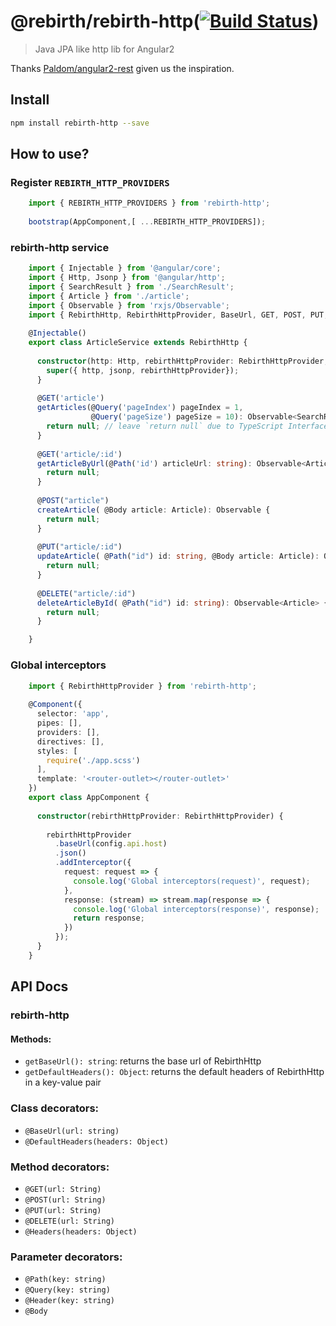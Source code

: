 # @rebirth/rebirth-http([![Build Status](https://travis-ci.org/greengerong/rebirth-http.svg?branch=master)](https://travis-ci.org/greengerong/rebirth-http))
> Java JPA like http lib for Angular2

Thanks [Paldom/angular2-rest](https://github.com/Paldom/angular2-rest) given us the inspiration.

## Install
```bash
npm install rebirth-http --save
```

## How to use?

### Register `REBIRTH_HTTP_PROVIDERS`

```typescript
    import { REBIRTH_HTTP_PROVIDERS } from 'rebirth-http';
    
    bootstrap(AppComponent,[ ...REBIRTH_HTTP_PROVIDERS]);
```
   
### rebirth-http service

```typescript
    import { Injectable } from '@angular/core';
    import { Http, Jsonp } from '@angular/http';
    import { SearchResult } from './SearchResult';
    import { Article } from './article';
    import { Observable } from 'rxjs/Observable';
    import { RebirthHttp, RebirthHttpProvider, BaseUrl, GET, POST, PUT, DELETE, JSONP, Query, Path, Body } from  'rebirth-http';
    
    @Injectable()
    export class ArticleService extends RebirthHttp {
    
      constructor(http: Http, rebirthHttpProvider: RebirthHttpProvider, jsonp: Jsonp) {
        super({ http, jsonp, rebirthHttpProvider});
      }
    
      @GET('article')
      getArticles(@Query('pageIndex') pageIndex = 1,
                  @Query('pageSize') pageSize = 10): Observable<SearchResult<Article>> {
        return null; // leave `return null` due to TypeScript Interface isn't visable in runtime
      }
    
      @GET('article/:id')
      getArticleByUrl(@Path('id') articleUrl: string): Observable<Article> {
        return null;
      }
      
      @POST("article")
      createArticle( @Body article: Article): Observable {
        return null; 
      }
      
      @PUT("article/:id")
      updateArticle( @Path("id") id: string, @Body article: Article): Observable<Article> {
        return null; 
      }
      
      @DELETE("article/:id")
      deleteArticleById( @Path("id") id: string): Observable<Article> {
        return null; 
      }

    }
```

### Global interceptors

```typescript
    import { RebirthHttpProvider } from 'rebirth-http';
    
    @Component({
      selector: 'app',
      pipes: [],
      providers: [],
      directives: [],
      styles: [
        require('./app.scss')
      ],
      template: '<router-outlet></router-outlet>'
    })
    export class AppComponent {
    
      constructor(rebirthHttpProvider: RebirthHttpProvider) {
    
        rebirthHttpProvider
          .baseUrl(config.api.host)
          .json()
          .addInterceptor({
            request: request => {
              console.log('Global interceptors(request)', request);
            },
            response: (stream) => stream.map(response => {
              console.log('Global interceptors(response)', response);
              return response;
            })
          });
      }
    }
```   
    
## API Docs

### rebirth-http

#### Methods:
- `getBaseUrl(): string`: returns the base url of RebirthHttp
- `getDefaultHeaders(): Object`: returns the default headers of RebirthHttp in a key-value pair

### Class decorators:
- `@BaseUrl(url: string)`
- `@DefaultHeaders(headers: Object)`

### Method decorators:
- `@GET(url: String)`
- `@POST(url: String)`
- `@PUT(url: String)`
- `@DELETE(url: String)`
- `@Headers(headers: Object)`

### Parameter decorators:
- `@Path(key: string)`
- `@Query(key: string)`
- `@Header(key: string)`
- `@Body`
